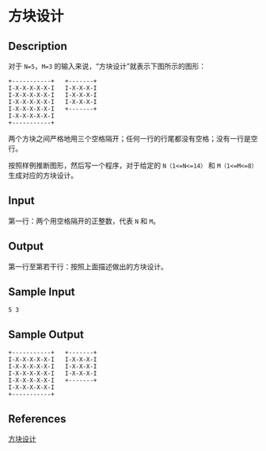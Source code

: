 # 方块设计

## Description

对于 `N=5`，`M=3` 的输入来说，“方块设计”就表示下图所示的图形：

```
+-----------+   +-------+
I-X-X-X-X-X-I   I-X-X-X-I
I-X-X-X-X-X-I   I-X-X-X-I
I-X-X-X-X-X-I   I-X-X-X-I
I-X-X-X-X-X-I   +-------+
I-X-X-X-X-X-I
+-----------+
```

两个方块之间严格地用三个空格隔开；任何一行的行尾都没有空格；没有一行是空行。 

按照样例推断图形，然后写一个程序，对于给定的 `N（1<=N<=14）` 和 `M（1<=M<=8）` 生成对应的方块设计。

## Input

第一行：两个用空格隔开的正整数，代表 `N` 和 `M`。

## Output

第一行至第若干行：按照上面描述做出的方块设计。

## Sample Input

```
5 3
```

## Sample Output

```
+-----------+   +-------+
I-X-X-X-X-X-I   I-X-X-X-I
I-X-X-X-X-X-I   I-X-X-X-I
I-X-X-X-X-X-I   I-X-X-X-I
I-X-X-X-X-X-I   +-------+
I-X-X-X-X-X-I
+-----------+
```

## References

[方块设计](http://cpp.zjut.edu.cn/ShowProblem.aspx?ShowID=1761)

